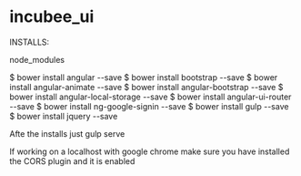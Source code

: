 # incubee_ui

INSTALLS:

node_modules

$ bower install angular --save
$ bower install bootstrap --save
$ bower install angular-animate --save
$ bower install angular-bootstrap --save
$ bower install angular-local-storage --save
$ bower install angular-ui-router --save
$ bower install ng-google-signin --save
$ bower install gulp --save
$ bower install jquery --save

Afte the installs just gulp serve

If working on a localhost with google chrome make sure you have installed the CORS plugin and it is enabled
